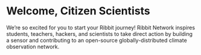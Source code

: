 # Welcome, Citizen Scientists

We’re so excited for you to start your Ribbit journey! Ribbit Network inspires students, teachers, hackers, and scientists to take direct action by building a sensor and contributing to an open-source globally-distributed climate observation network.
